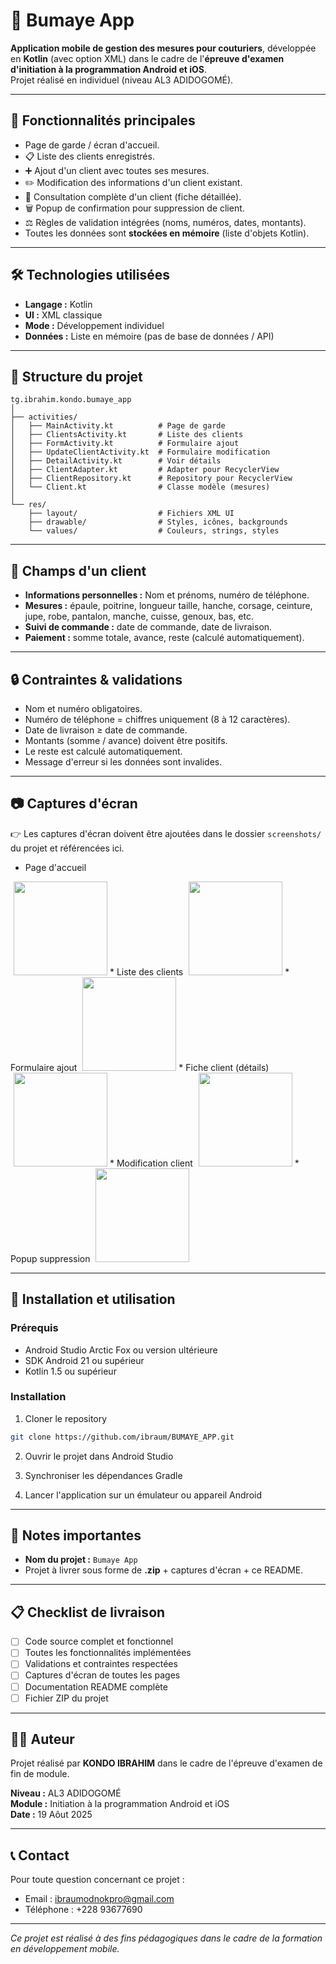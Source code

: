 # 📱 Bumaye App

**Application mobile de gestion des mesures pour couturiers**, développée en **Kotlin** (avec option XML) dans le cadre de l'**épreuve d'examen d'initiation à la programmation Android et iOS**.  
Projet réalisé en individuel (niveau AL3 ADIDOGOMÉ).  

---

## 🚀 Fonctionnalités principales

- Page de garde / écran d'accueil.  
- 📋 Liste des clients enregistrés.  
- ➕ Ajout d'un client avec toutes ses mesures.  
- ✏️ Modification des informations d'un client existant.  
- 👀 Consultation complète d'un client (fiche détaillée).  
- 🗑️ Popup de confirmation pour suppression de client.  
- ⚖️ Règles de validation intégrées (noms, numéros, dates, montants).  
- Toutes les données sont **stockées en mémoire** (liste d'objets Kotlin).  

---

## 🛠️ Technologies utilisées

- **Langage :** Kotlin  
- **UI :** XML classique
- **Mode :** Développement individuel  
- **Données :** Liste en mémoire (pas de base de données / API)  

---

## 📂 Structure du projet

```plaintext
tg.ibrahim.kondo.bumaye_app
│
├── activities/
│   ├── MainActivity.kt          # Page de garde
│   ├── ClientsActivity.kt       # Liste des clients
│   ├── FormActivity.kt          # Formulaire ajout
│   ├── UpdateClientActivity.kt  # Formulaire modification
│   ├── DetailActivity.kt        # Voir détails
│   ├── ClientAdapter.kt         # Adapter pour RecyclerView
│   ├── ClientRepository.kt      # Repository pour RecyclerView
│   └── Client.kt                # Classe modèle (mesures)
│
└── res/
    ├── layout/                  # Fichiers XML UI
    ├── drawable/                # Styles, icônes, backgrounds
    └── values/                  # Couleurs, strings, styles
```

---

## 📝 Champs d'un client

* **Informations personnelles :** Nom et prénoms, numéro de téléphone.
* **Mesures :** épaule, poitrine, longueur taille, hanche, corsage, ceinture, jupe, robe, pantalon, manche, cuisse, genoux, bas, etc.
* **Suivi de commande :** date de commande, date de livraison.
* **Paiement :** somme totale, avance, reste (calculé automatiquement).

---

## 🔒 Contraintes & validations

* Nom et numéro obligatoires.
* Numéro de téléphone = chiffres uniquement (8 à 12 caractères).
* Date de livraison ≥ date de commande.
* Montants (somme / avance) doivent être positifs.
* Le reste est calculé automatiquement.
* Message d'erreur si les données sont invalides.

---

## 📷 Captures d'écran

👉 Les captures d'écran doivent être ajoutées dans le dossier `screenshots/` du projet et référencées ici.

* Page d'accueil
<img src="./screenshots/acceuil_ibrahimkondobumaye_app.jpg" style="width: 150px; margin-left: 5px" alt="">
* Liste des clients
<img src="./screenshots/liste_clients_ibrahimkondobumaye_app.jpg" style="width: 150px; margin-left: 5px" alt="">
* Formulaire ajout
<img src="./screenshots/ajouter_client_ibrahimkondobumaye_app.jpg" style="width: 150px; margin-left: 5px" alt="">
* Fiche client (détails)
<img src="./screenshots/voir_client_ibrahimkondobumaye_app.jpg" style="width: 150px; margin-left: 5px" alt="">
* Modification client
<img src="./screenshots/maj_client_ibrahimkondobumaye_app.jpg" style="width: 150px; margin-left: 5px" alt="">
* Popup suppression
<img src="./screenshots/supprimer_client_ibrahimkondobumaye_app.jpg" style="width: 150px; margin-left: 5px" alt="">

---

## 🚀 Installation et utilisation

### Prérequis
- Android Studio Arctic Fox ou version ultérieure
- SDK Android 21 ou supérieur
- Kotlin 1.5 ou supérieur

### Installation
1. Cloner le repository
```bash
git clone https://github.com/ibraum/BUMAYE_APP.git
```

2. Ouvrir le projet dans Android Studio

3. Synchroniser les dépendances Gradle

4. Lancer l'application sur un émulateur ou appareil Android

---

## 📌 Notes importantes

* **Nom du projet :** `Bumaye App`
* Projet à livrer sous forme de **.zip** + captures d'écran + ce README.

---

## 📋 Checklist de livraison

- [ ] Code source complet et fonctionnel
- [ ] Toutes les fonctionnalités implémentées
- [ ] Validations et contraintes respectées
- [ ] Captures d'écran de toutes les pages
- [ ] Documentation README complète
- [ ] Fichier ZIP du projet

---

## 👨‍💻 Auteur

Projet réalisé par **KONDO IBRAHIM** dans le cadre de l'épreuve d'examen de fin de module.

**Niveau :** AL3 ADIDOGOMÉ  
**Module :** Initiation à la programmation Android et iOS  
**Date :** 19 Aôut 2025

---

## 📞 Contact

Pour toute question concernant ce projet :
- Email : ibraumodnokpro@gmail.com
- Téléphone : +228 93677690

---

*Ce projet est réalisé à des fins pédagogiques dans le cadre de la formation en développement mobile.*